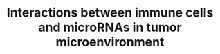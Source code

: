 ---
annotations:
- id: PW:0000825
  parent: regulatory pathway
  type: Pathway Ontology
  value: antigen processing and presentation pathway
- id: CL:0000542
  parent: native cell
  type: Cell Type Ontology
  value: lymphocyte
- id: CL:0000235
  parent: native cell
  type: Cell Type Ontology
  value: macrophage
- id: PW:0000023
  parent: regulatory pathway
  type: Pathway Ontology
  value: immune response pathway
- id: CL:0000623
  parent: native cell
  type: Cell Type Ontology
  value: natural killer cell
- id: CL:0000903
  parent: native cell
  type: Cell Type Ontology
  value: natural T-regulatory cell
- id: DOID:162
  parent: disease of cellular proliferation
  type: Disease Ontology
  value: cancer
- id: CL:0000084
  parent: native cell
  type: Cell Type Ontology
  value: T cell
authors:
- Khanspers
- DeSl
citedin:
- link: PMC9138293
- link: PMC8751594
communities:
- CPTAC
description: The interplay between immune cells and microRNAs in the tumor microenvironment
  (TME). MRX34 and MRG‐106 (cobomarsen) are miRNA therapeutic agents. Adapted from
  figure 1 in [https://www.ncbi.nlm.nih.gov/pubmed/30578699 Cortez et al].
last-edited: 2019-05-16
ndex: e67a05e2-8b6b-11eb-9e72-0ac135e8bacf
organisms:
- Homo sapiens
redirect_from:
- /index.php/Pathway:WP4559
- /instance/WP4559
- /instance/WP4559_rr104316
revision: r104316
schema-jsonld:
- '@context': https://schema.org/
  '@id': https://wikipathways.github.io/pathways/WP4559.html
  '@type': Dataset
  creator:
    '@type': Organization
    name: WikiPathways
  description: The interplay between immune cells and microRNAs in the tumor microenvironment
    (TME). MRX34 and MRG‐106 (cobomarsen) are miRNA therapeutic agents. Adapted from
    figure 1 in [https://www.ncbi.nlm.nih.gov/pubmed/30578699 Cortez et al].
  keywords:
  - CCL2
  - CCL5
  - CD274
  - CD80
  - CD86
  - CTLA4
  - CXCL10
  - IL2RA
  - IL2RB
  - IL2RG
  - IL4
  - IL4R
  - IRAK4
  - LPS
  - MIR138-1
  - MIR138-2
  - MIR146A
  - MIR200A
  - MIR200B
  - MIR200C
  - MIR203A
  - MIR203B
  - MIR21
  - MIR210
  - MIR212
  - MIR214
  - MIR23A
  - MIR24-1
  - MIR24-2
  - MIR27A
  - MIR29A
  - MIR34A
  - MIRLET7D
  - NFKB1
  - NFKB2
  - PDCD1
  - PIAS3
  - SOCS1
  - STAT3
  - STAT6
  - TGFB1
  - TGFB2
  - TGFB3
  - TGFBR2
  - TLR4
  - TLR7
  - TLR8
  - TRA
  - TRAF6
  - TRB
  license: CC0
  name: Interactions between immune cells and microRNAs in tumor microenvironment
seo: CreativeWork
title: Interactions between immune cells and microRNAs in tumor microenvironment
wpid: WP4559
---